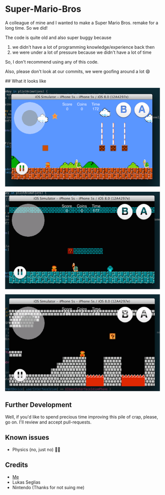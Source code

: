 Super-Mario-Bros
================

A colleague of mine and I wanted to make a Super Mario Bros. remake for a long time.
So we did! 

The code is quite old and also super buggy because 

1. we didn't have a lot of programming knowledge/experience back then
2. we were under a lot of pressure because we didn't have a lot of time

So, I don't recommend using any of this code.

Also, please don't look at our commits, we were goofing around a lot 😄

## What it looks like

![](./World1.png)

![](./World2.png)

![](./World3.png)

## Further Development

Well, if you'd like to spend precious time improving this pile of crap, please, go on.
I'll review and accept pull-requests.

## Known issues

- Physics (no, just no) 🐑💨

## Credits
- [Me](http://twitter.com/ilijatovilo)
- Lukas Seglias
- Nintendo (Thanks for not suing me)
